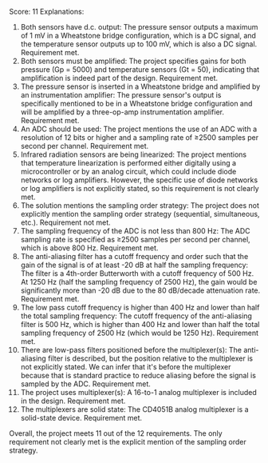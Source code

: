 Score: 11
Explanations: 
1. Both sensors have d.c. output: The pressure sensor outputs a maximum of 1 mV in a Wheatstone bridge configuration, which is a DC signal, and the temperature sensor outputs up to 100 mV, which is also a DC signal. Requirement met.
2. Both sensors must be amplified: The project specifies gains for both pressure (Gp = 5000) and temperature sensors (Gt = 50), indicating that amplification is indeed part of the design. Requirement met.
3. The pressure sensor is inserted in a Wheatstone bridge and amplified by an instrumentation amplifier: The pressure sensor's output is specifically mentioned to be in a Wheatstone bridge configuration and will be amplified by a three-op-amp instrumentation amplifier. Requirement met.
4. An ADC should be used: The project mentions the use of an ADC with a resolution of 12 bits or higher and a sampling rate of ≥2500 samples per second per channel. Requirement met.
5. Infrared radiation sensors are being linearized: The project mentions that temperature linearization is performed either digitally using a microcontroller or by an analog circuit, which could include diode networks or log amplifiers. However, the specific use of diode networks or log amplifiers is not explicitly stated, so this requirement is not clearly met.
6. The solution mentions the sampling order strategy: The project does not explicitly mention the sampling order strategy (sequential, simultaneous, etc.). Requirement not met.
7. The sampling frequency of the ADC is not less than 800 Hz: The ADC sampling rate is specified as ≥2500 samples per second per channel, which is above 800 Hz. Requirement met.
8. The anti-aliasing filter has a cutoff frequency and order such that the gain of the signal is of at least -20 dB at half the sampling frequency: The filter is a 4th-order Butterworth with a cutoff frequency of 500 Hz. At 1250 Hz (half the sampling frequency of 2500 Hz), the gain would be significantly more than -20 dB due to the 80 dB/decade attenuation rate. Requirement met.
9. The low pass cutoff frequency is higher than 400 Hz and lower than half the total sampling frequency: The cutoff frequency of the anti-aliasing filter is 500 Hz, which is higher than 400 Hz and lower than half the total sampling frequency of 2500 Hz (which would be 1250 Hz). Requirement met.
10. There are low-pass filters positioned before the multiplexer(s): The anti-aliasing filter is described, but the position relative to the multiplexer is not explicitly stated. We can infer that it's before the multiplexer because that is standard practice to reduce aliasing before the signal is sampled by the ADC. Requirement met.
11. The project uses multiplexer(s): A 16-to-1 analog multiplexer is included in the design. Requirement met.
12. The multiplexers are solid state: The CD4051B analog multiplexer is a solid-state device. Requirement met.

Overall, the project meets 11 out of the 12 requirements. The only requirement not clearly met is the explicit mention of the sampling order strategy.